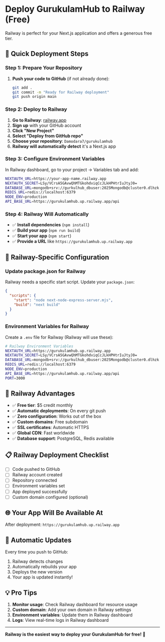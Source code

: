 # Deploy GurukulamHub to Railway (Free)

Railway is perfect for your Next.js application and offers a generous free tier.

## 🚀 Quick Deployment Steps

### Step 1: Prepare Your Repository

1. **Push your code to GitHub** (if not already done):
   ```bash
   git add .
   git commit -m "Ready for Railway deployment"
   git push origin main
   ```

### Step 2: Deploy to Railway

1. **Go to Railway**: [railway.app](https://railway.app)
2. **Sign up** with your GitHub account
3. **Click "New Project"**
4. **Select "Deploy from GitHub repo"**
5. **Choose your repository**: `Damodara7/gurukulamhub`
6. **Railway will automatically detect** it's a Next.js app

### Step 3: Configure Environment Variables

In Railway dashboard, go to your project → Variables tab and add:

```bash
NEXTAUTH_URL=https://your-app-name.railway.app
NEXTAUTH_SECRET=LSy/VCrsA5GAvwQhMTGkohdviqCcJLkHPHtrIuJtyJ0=
DATABASE_URL=mongodb+srv://gurkulhub_dbuser:2025Mongodb@cluster0.dlhzk.mongodb.net/gurkulhub?retryWrites=true&w=majority&appName=Cluster0
REDIS_URL=redis://localhost:6379
NODE_ENV=production
API_BASE_URL=https://gurukulamhub.up.railway.app/api
```

### Step 4: Railway Will Automatically

- ✅ **Install dependencies** (`npm install`)
- ✅ **Build your app** (`npm run build`)
- ✅ **Start your app** (`npm start`)
- ✅ **Provide a URL** like `https://gurukulamhub.up.railway.app`

## 🔧 Railway-Specific Configuration

### Update package.json for Railway

Railway needs a specific start script. Update your `package.json`:

```json
{
  "scripts": {
    "start": "node next-node-express-server.mjs",
    "build": "next build"
  }
}
```

### Environment Variables for Railway

Create a `.env` file for Railway (Railway will use these):

```bash
# Railway Environment Variables
NEXTAUTH_URL=https://gurukulamhub.up.railway.app
NEXTAUTH_SECRET=LSy/VCrsA5GAvwQhMTGkohdviqCcJLkHPHtrIuJtyJ0=
DATABASE_URL=mongodb+srv://gurkulhub_dbuser:2025Mongodb@cluster0.dlhzk.mongodb.net/gurkulhub?retryWrites=true&w=majority&appName=Cluster0
REDIS_URL=redis://localhost:6379
NODE_ENV=production
API_BASE_URL=https://gurukulamhub.up.railway.app/api
PORT=3000
```

## 🎯 Railway Advantages

- ✅ **Free tier**: $5 credit monthly
- ✅ **Automatic deployments**: On every git push
- ✅ **Zero configuration**: Works out of the box
- ✅ **Custom domains**: Free subdomain
- ✅ **SSL certificates**: Automatic HTTPS
- ✅ **Global CDN**: Fast worldwide
- ✅ **Database support**: PostgreSQL, Redis available

## 📋 Railway Deployment Checklist

- [ ] Code pushed to GitHub
- [ ] Railway account created
- [ ] Repository connected
- [ ] Environment variables set
- [ ] App deployed successfully
- [ ] Custom domain configured (optional)

## 🌐 Your App Will Be Available At

After deployment: `https://gurukulamhub.up.railway.app`

## 🔄 Automatic Updates

Every time you push to GitHub:
1. Railway detects changes
2. Automatically rebuilds your app
3. Deploys the new version
4. Your app is updated instantly!

## 💡 Pro Tips

1. **Monitor usage**: Check Railway dashboard for resource usage
2. **Custom domain**: Add your own domain in Railway settings
3. **Environment variables**: Update them in Railway dashboard
4. **Logs**: View real-time logs in Railway dashboard

---

**Railway is the easiest way to deploy your GurukulamHub for free!** 🚀
